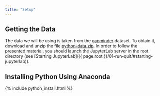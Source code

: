 ```yaml
---
title: "Setup"
---
```


## Getting the Data

The data we will be using is taken from the [gapminder][gapminder] dataset.
To obtain it, download and unzip the file
[python-data.zip]({{page.root}}/files/python-data.zip).
In order to follow the presented material, you should launch the JupyterLab
server in the root directory (see [Starting JupyterLab]({{ page.root }}/01-run-quit/#starting-jupyterlab)).

## Installing Python Using Anaconda

{% include python_install.html %}

<br>

[anaconda]: https://www.anaconda.com/
[anaconda-mac]: https://www.anaconda.com/download/#macos
[anaconda-linux]: https://www.anaconda.com/download/#linux
[anaconda-windows]: https://www.anaconda.com/download/#windows
[gapminder]: https://en.wikipedia.org/wiki/Gapminder_Foundation
[jupyter]: http://jupyter.org/
[python]: https://python.org
[video-mac]: https://www.youtube.com/watch?v=TcSAln46u9U
[video-windows]: https://www.youtube.com/watch?v=xxQ0mzZ8UvA

